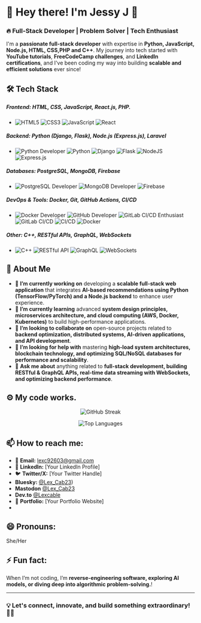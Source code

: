 # 👋 Hey there! I'm Jessy J 🚀  

### 🔥 Full-Stack Developer | Problem Solver | Tech Enthusiast  

I'm a **passionate full-stack developer** with expertise in **Python, JavaScript, Node.js, HTML, CSS,PHP and C++**. My journey into tech started with **YouTube tutorials**, **FreeCodeCamp challenges**, and **LinkedIn certifications**, and I've been coding my way into building **scalable and efficient solutions** ever since!  

## 🛠️ Tech Stack  
##### **Frontend:** HTML, CSS, JavaScript, React.js, PHP.
- ![HTML5](https://img.shields.io/badge/html5-%23E34F26.svg?style=for-the-badge&logo=html5&logoColor=white) ![CSS3](https://img.shields.io/badge/css3-%231572B6.svg?style=for-the-badge&logo=css3&logoColor=white) ![JavaScript](https://img.shields.io/badge/javascript-%23323330.svg?style=for-the-badge&logo=javascript&logoColor=%23F7DF1E) ![React](https://img.shields.io/badge/React-20232A?style=for-the-badge&logo=react&logoColor=61DAFB)

##### **Backend:** Python (Django, Flask), Node.js (Express.js), Laravel
-  ![Python Developer](https://img.shields.io/badge/Python_Enthusiast-3776AB?style=for-the-badge&logo=python&logoColor=white)
 ![Python](https://img.shields.io/badge/python-3670A0?style=for-the-badge&logo=python&logoColor=ffdd54) ![Django](https://img.shields.io/badge/Django-092E20?style=for-the-badge&logo=django&logoColor=white) ![Flask](https://img.shields.io/badge/Flask-000000?style=for-the-badge&logo=flask&logoColor=white)
![NodeJS](https://img.shields.io/badge/node.js-6DA55F?style=for-the-badge&logo=node.js&logoColor=white) ![Express.js](https://img.shields.io/badge/express.js-%23404d59.svg?style=for-the-badge&logo=express&logoColor=%2361DAFB) 

##### **Databases:** PostgreSQL, MongoDB, Firebase
- ![PostgreSQL Developer](https://img.shields.io/badge/PostgreSQL_Enthusiast-336791?style=for-the-badge&logo=postgresql&logoColor=white) ![MongoDB Developer](https://img.shields.io/badge/MongoDB_Enthusiast-47A248?style=for-the-badge&logo=mongodb&logoColor=white) ![Firebase](https://img.shields.io/badge/Firebase-FFCA28?style=for-the-badge&logo=firebase&logoColor=white)

##### **DevOps & Tools:** Docker, Git, GitHub Actions, CI/CD
- ![Docker Developer](https://img.shields.io/badge/Docker_Enthusiast-2496ED?style=for-the-badge&logo=docker&logoColor=white) ![GitHub Developer](https://img.shields.io/badge/GitHub_Enthusiast-181717?style=for-the-badge&logo=github&logoColor=white) ![GitLab CI/CD Enthusiast](https://img.shields.io/badge/GitLab_CI%2FCD_Enthusiast-FC6D26?style=for-the-badge&logo=gitlab&logoColor=white) ![GitLab CI/CD](https://img.shields.io/badge/GitLab_CI%2FCD-FC6D26?style=for-the-badge&logo=gitlab&logoColor=white) ![CI/CD](https://img.shields.io/badge/CI%2FCD-FF4088?style=for-the-badge&logo=gitlab&logoColor=white) ![Docker](https://img.shields.io/badge/Docker-2496ED?style=for-the-badge&logo=docker&logoColor=white)
  
##### **Other:** C++, RESTful APIs, GraphQL, WebSockets  
- ![C++](https://img.shields.io/badge/C++-00599C?style=for-the-badge&logo=c%2B%2B&logoColor=white) ![RESTful API](https://img.shields.io/badge/RESTful%20API-0088CC?style=for-the-badge&logo=api&logoColor=white) ![GraphQL](https://img.shields.io/badge/GraphQL-E10098?style=for-the-badge&logo=graphql&logoColor=white) ![WebSockets](https://img.shields.io/badge/WebSockets-0088CC?style=for-the-badge&logo=websocket&logoColor=white)




## 🚀 About Me  

- 🔭 **I’m currently working on** developing a **scalable full-stack web application** that integrates **AI-based recommendations using Python (TensorFlow/PyTorch) and a Node.js backend** to enhance user experience.  
- 🌱 **I’m currently learning** advanced **system design principles, microservices architecture, and cloud computing (AWS, Docker, Kubernetes)** to build high-performance applications.  
- 👯 **I’m looking to collaborate on** open-source projects related to **backend optimization, distributed systems, AI-driven applications, and API development**.  
- 🤔 **I’m looking for help with** mastering **high-load system architectures, blockchain technology, and optimizing SQL/NoSQL databases for performance and scalability**.  
- 💬 **Ask me about** anything related to **full-stack development, building RESTful & GraphQL APIs, real-time data streaming with WebSockets, and optimizing backend performance**.

## ⚙️ My code works.
<p align="center">
  <img src="https://streak-stats.demolab.com?user=lexcable&theme=tokyonight&hide_border=true" alt="GitHub Streak">
</p>

<p align="center">
  <img src="https://github-readme-stats.vercel.app/api/top-langs/?username=lexcable&theme=tokyonight&hide_border=true&layout=compact&cache_seconds=1800" alt="Top Languages"/>
</p>
   
## 📫 **How to reach me:**  
  - 📧 **Email:** lexc92603@gmail.com  
  - 💼 **LinkedIn:** [Your LinkedIn Profile]  
  - 🐦 **Twitter/X:** [Your Twitter Handle]
  - **Bluesky:** [@Lex_Cab23](https://bsky.app/profile/lex-cab23.bsky.social))
  - **Mastodon** [@Lex_Cab23](https://mastodon.social/@lex_Cab23)
  - **Dev.to** [@Lexcable](https://dev.to/lexcable)
  - 📂 **Portfolio:** [Your Portfolio Website]
  - 
    
## 😄 **Pronouns:** 
She/Her  
## ⚡ **Fun fact:** 
When I’m not coding, I’m **reverse-engineering software, exploring AI models, or diving deep into algorithmic problem-solving.**!  

---

### 💡 Let's **connect, innovate, and build** something extraordinary! 🚀✨
